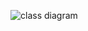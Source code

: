 ![class diagram](https://github.com/MikaelTornwall/ot-harjoitustyo/tree/master/documentation/analytica_class.png)
